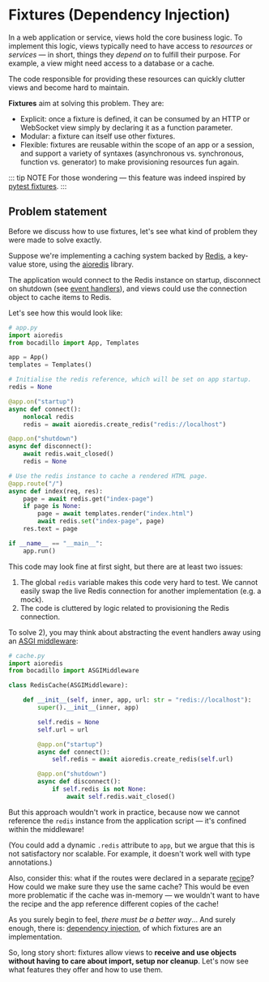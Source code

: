 # Fixtures (Dependency Injection)

In a web application or service, views hold the core business logic. To implement this logic, views typically need to have access to _resources_ or _services_ — in short, things they _depend on_ to fulfill their purpose. For example, a view might need access to a database or a cache.

The code responsible for providing these resources can quickly clutter views and become hard to maintain.

**Fixtures** aim at solving this problem. They are:

- Explicit: once a fixture is defined, it can be consumed by an HTTP or WebSocket view simply by declaring it as a function parameter.
- Modular: a fixture can itself use other fixtures.
- Flexible: fixtures are reusable within the scope of an app or a session, and support a variety of syntaxes (asynchronous vs. synchronous, function vs. generator) to make provisioning resources fun again.

::: tip NOTE
For those wondering — this feature was indeed inspired by [pytest fixtures](https://docs.pytest.org/en/latest/fixture.html#fixture).
:::

## Problem statement

Before we discuss how to use fixtures, let's see what kind of problem they were made to solve exactly.

Suppose we're implementing a caching system backed by [Redis](https://redis.io), a key-value store, using the [aioredis](https://github.com/aio-libs/aioredis) library.

The application would connect to the Redis instance on startup, disconnect on shutdown (see [event handlers](./events.md)), and views could use the connection object to cache items to Redis.

Let's see how this would look like:

```python
# app.py
import aioredis
from bocadillo import App, Templates

app = App()
templates = Templates()

# Initialise the redis reference, which will be set on app startup.
redis = None

@app.on("startup")
async def connect():
    nonlocal redis
    redis = await aioredis.create_redis("redis://localhost")

@app.on("shutdown")
async def disconnect():
    await redis.wait_closed()
    redis = None

# Use the redis instance to cache a rendered HTML page.
@app.route("/")
async def index(req, res):
    page = await redis.get("index-page")
    if page is None:
        page = await templates.render("index.html")
        await redis.set("index-page", page)
    res.text = page

if __name__ == "__main__":
    app.run()
```

This code may look fine at first sight, but there are at least two issues:

1. The global `redis` variable makes this code very hard to test. We cannot easily swap the live Redis connection for another implementation (e.g. a mock).
2. The code is cluttered by logic related to provisioning the Redis connection.

To solve 2), you may think about abstracting the event handlers away using an [ASGI middleware](./asgi-middleware.md):

```python
# cache.py
import aioredis
from bocadillo import ASGIMiddleware

class RedisCache(ASGIMiddleware):

    def __init__(self, inner, app, url: str = "redis://localhost"):
        super().__init__(inner, app)

        self.redis = None
        self.url = url

        @app.on("startup")
        async def connect():
            self.redis = await aioredis.create_redis(self.url)

        @app.on("shutdown")
        async def disconnect():
            if self.redis is not None:
                await self.redis.wait_closed()
```

But this approach wouldn't work in practice, because now we cannot reference the `redis` instance from the application script — it's confined within the middleware!

(You could add a dynamic `.redis` attribute to `app`, but we argue that this is not satisfactory nor scalable. For example, it doesn't work well with type annotations.)

Also, consider this: what if the routes were declared in a separate [recipe](./recipes.md)? How could we make sure they use the same cache? This would be even more problematic if the cache was in-memory — we wouldn't want to have the recipe and the app reference different copies of the cache!

As you surely begin to feel, _there must be a better way_… And surely enough, there is: [dependency injection](https://en.wikipedia.org/wiki/Dependency_injection), of which fixtures are an implementation.

So, long story short: fixtures allow views to **receive and use objects without having to care about import, setup nor cleanup**. Let's now see what features they offer and how to use them.
